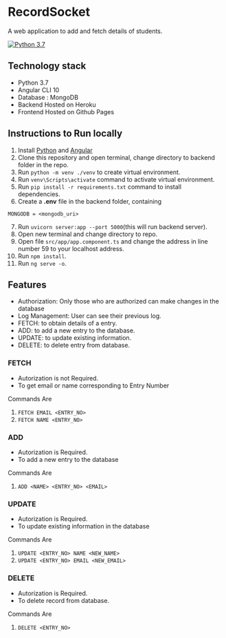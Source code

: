 # RecordSocket
A web application to add and fetch details of students.

[![Python 3.7](https://img.shields.io/badge/python-3.7+-blue.svg)](https://www.python.org/downloads/release/python-370/)

## Technology stack

- Python 3.7
- Angular CLI 10
- Database : MongoDB
- Backend Hosted on Heroku
- Frontend Hosted on Github Pages
    
## Instructions to Run locally 
1. Install [Python](https://www.python.org/downloads/) and [Angular](https://angular.io/guide/setup-local)
2. Clone this repository and open terminal, change directory to backend folder in the repo. 
3. Run `python -m venv ./venv` to create virtual environment.
4. Run `venv\Scripts\activate` command to activate virtual environment.
5. Run `pip install -r requirements.txt` command to install dependencies.
6. Create a **.env** file in the backend folder, containing
```
MONGODB = <mongodb_uri>
```
7. Run `uvicorn server:app --port 5000`(this will run backend server).
8. Open new terminal and change directory to repo.
9. Open file `src/app/app.component.ts` and change the address in line number 59 to your localhost address.
10. Run `npm install`.
11. Run `ng serve -o`.

## Features
- Authorization: Only those who are authorized can make changes in the database
- Log Management: User can see their previous log.
- FETCH: to obtain details of a entry.
- ADD: to add a new entry to the database.
- UPDATE: to update existing information.
- DELETE: to delete entry from database.

### FETCH 
- Autorization is not Required.
- To get email or name corresponding to Entry Number

Commands Are
1. `FETCH EMAIL <ENTRY_NO>` 
2. `FETCH NAME <ENTRY_NO>` 

### ADD 
- Autorization is Required.
- To add a new entry to the database

Commands Are
1. `ADD <NAME> <ENTRY_NO> <EMAIL>` 

### UPDATE 
- Autorization is Required.
- To update existing information in the database

Commands Are
1. `UPDATE <ENTRY_NO> NAME <NEW_NAME>` 
2. `UPDATE <ENTRY_NO> EMAIL <NEW_EMAIL>` 

### DELETE 
- Autorization is Required.
- To delete record from database.

Commands Are
1. `DELETE <ENTRY_NO>` 

